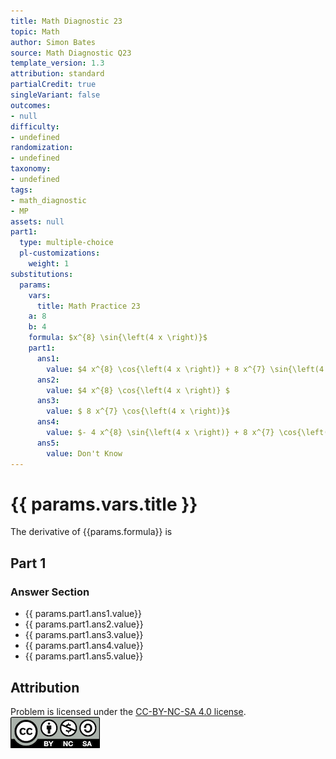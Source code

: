 ```yaml
---
title: Math Diagnostic 23
topic: Math
author: Simon Bates
source: Math Diagnostic Q23
template_version: 1.3
attribution: standard
partialCredit: true
singleVariant: false
outcomes:
- null
difficulty:
- undefined
randomization:
- undefined
taxonomy:
- undefined
tags:
- math_diagnostic
- MP
assets: null
part1:
  type: multiple-choice
  pl-customizations:
    weight: 1
substitutions:
  params:
    vars:
      title: Math Practice 23
    a: 8
    b: 4
    formula: $x^{8} \sin{\left(4 x \right)}$
    part1:
      ans1:
        value: $4 x^{8} \cos{\left(4 x \right)} + 8 x^{7} \sin{\left(4 x \right)}$
      ans2:
        value: $4 x^{8} \cos{\left(4 x \right)} $
      ans3:
        value: $ 8 x^{7} \cos{\left(4 x \right)}$
      ans4:
        value: $- 4 x^{8} \sin{\left(4 x \right)} + 8 x^{7} \cos{\left(4 x \right)}$
      ans5:
        value: Don't Know
---
```

# {{ params.vars.title }}
The derivative of {{params.formula}} is

## Part 1

### Answer Section

- {{ params.part1.ans1.value}}
- {{ params.part1.ans2.value}}
- {{ params.part1.ans3.value}}
- {{ params.part1.ans4.value}}
- {{ params.part1.ans5.value}}

## Attribution

Problem is licensed under the [CC-BY-NC-SA 4.0 license](https://creativecommons.org/licenses/by-nc-sa/4.0/).<br> ![The Creative Commons 4.0 license requiring attribution-BY, non-commercial-NC, and share-alike-SA license.](https://raw.githubusercontent.com/firasm/bits/master/by-nc-sa.png)